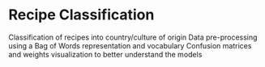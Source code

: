# Recipe Classification

Classification of recipes into country/culture of origin
Data pre-processing using a Bag of Words representation and vocabulary
Confusion matrices and weights visualization to better understand the models
